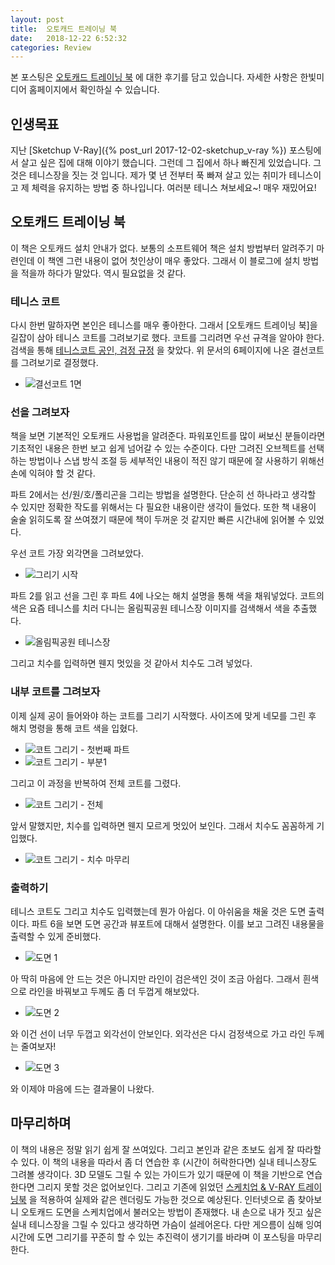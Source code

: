 ```yaml
---
layout: post
title:  오토캐드 트레이닝 북
date:   2018-12-22 6:52:32
categories: Review
---
```



본 포스팅은 [오토캐드 트레이닝 북](http://www.hanbit.co.kr/store/books/look.php?p_code=B6270769200) 에 대한 후기를 담고 있습니다.
자세한 사항은 한빛미디어 홈페이지에서 확인하실 수 있습니다.



## 인생목표

지난 [Sketchup V-Ray]({% post_url 2017-12-02-sketchup_v-ray %}) 포스팅에서 살고 싶은 집에 대해 이야기 했습니다.
그런데 그 집에서 하나 빠진게 있었습니다.
그것은 테니스장을 짓는 것 입니다.
제가 몇 년 전부터 푹 빠져 살고 있는 취미가 테니스이고 제 체력을 유지하는 방법 중 하나입니다.
여러분 테니스 쳐보세요~! 매우 재밌어요!



## 오토캐드 트레이닝 북

이 책은 오토캐드 설치 안내가 없다.
보통의 소프트웨어 책은 설치 방법부터 알려주기 마련인데 이 책엔 그런 내용이 없어 첫인상이 매우 좋았다.
그래서 이 블로그에 설치 방법을 적을까 하다가 말았다.
역시 필요없을 것 같다.



### 테니스 코트

다시 한번 말하자면 본인은 테니스를 매우 좋아한다.
그래서 [오토캐드 트레이닝 북]을 길잡이 삼아 테니스 코트를 그려보기로 했다.
코트를 그리려면 우선 규격을 알아야 한다.
검색을 통해 [테니스코트 공인, 검정 규정](http://www.kortennis.co.kr/data_download/2011_tennis_rule.pdf) 을 찾았다.
위 문서의 6페이지에 나온 결선코트를 그려보기로 결정했다.

- ![결선코트 1면](/assets/images/autocad_trainingbook/tennis_court.png)



### 선을 그려보자

책을 보면 기본적인 오토캐드 사용법을 알려준다.
파워포인트를 많이 써보신 분들이라면 기초적인 내용은 한번 보고 쉽게 넘어갈 수 있는 수준이다.
다만 그려진 오브젝트를 선택하는 방법이나 스냅 방식 조절 등 세부적인 내용이 적진 않기 때문에 잘 사용하기 위해선 손에 익혀야 할 것 같다.

파트 2에서는 선/원/호/폴리곤을 그리는 방법을 설명한다.
단순히 선 하나라고 생각할 수 있지만 정확한 작도를 위해서는 다 필요한 내용이란 생각이 들었다.
또한 책 내용이 술술 읽히도록 잘 쓰여졌기 때문에 책이 두꺼운 것 같지만 빠른 시간내에 읽어볼 수 있었다.

우선 코트 가장 외각면을 그려보았다.

- ![그리기 시작](/assets/images/autocad_trainingbook/draw1.png)


파트 2를 읽고 선을 그린 후 파트 4에 나오는 해치 설명을 통해 색을 채워넣었다.
코트의 색은 요즘 테니스를 치러 다니는 올림픽공원 테니스장 이미지를 검색해서 색을 추출했다.

- ![올림픽공원 테니스장](/assets/images/autocad_trainingbook/tennis_court_color.png)

그리고 치수를 입력하면 웬지 멋있을 것 같아서 치수도 그려 넣었다.



### 내부 코트를 그려보자

이제 실제 공이 들어와야 하는 코트를 그리기 시작했다.
사이즈에 맞게 네모를 그린 후 해치 명령을 통해 코트 색을 입혔다.

- ![코트 그리기 - 첫번째 파트](/assets/images/autocad_trainingbook/draw2.png)
- ![코트 그리기 - 부분1](/assets/images/autocad_trainingbook/draw3.png)

그리고 이 과정을 반복하여 전체 코트를 그렸다.

- ![코트 그리기 - 전체](/assets/images/autocad_trainingbook/draw4.png)

앞서 말했지만, 치수를 입력하면 웬지 모르게 멋있어 보인다.
그래서 치수도 꼼꼼하게 기입했다.

- ![코트 그리기 - 치수 마무리](/assets/images/autocad_trainingbook/draw5.png)



### 출력하기

테니스 코트도 그리고 치수도 입력했는데 뭔가 아쉽다.
이 아쉬움을 채울 것은 도면 출력이다.
파트 6을 보면 도면 공간과 뷰포트에 대해서 설명한다.
이를 보고 그려진 내용물을 출력할 수 있게 준비했다.

- ![도면 1](/assets/images/autocad_trainingbook/result1.png)

아 딱히 마음에 안 드는 것은 아니지만 라인이 검은색인 것이 조금 아쉽다.
그래서 흰색으로 라인을 바꿔보고 두께도 좀 더 두껍게 해보았다.

- ![도면 2](/assets/images/autocad_trainingbook/result2.png)

와 이건 선이 너무 두껍고 외각선이 안보인다.
외각선은 다시 검정색으로 가고 라인 두께는 줄여보자!

- ![도면 3](/assets/images/autocad_trainingbook/result3.png)

와 이제야 마음에 드는 결과물이 나왔다.



## 마무리하며

이 책의 내용은 정말 읽기 쉽게 잘 쓰여있다.
그리고 본인과 같은 초보도 쉽게 잘 따라할 수 있다.
이 책의 내용을 따라서 좀 더 연습한 후 (시간이 허락한다면) 실내 테니스장도 그려볼 생각이다.
3D 모델도 그릴 수 있는 가이드가 있기 때문에 이 책을 기반으로 연습한다면 그리지 못할 것은 없어보인다.
그리고 기존에 읽었던 [스케치업 & V-RAY 트레이닝북](http://www.hanbit.co.kr/store/books/look.php?p_code=B7809647538) 을 적용하여 실제와 같은 렌더링도 가능한 것으로 예상된다.
인터넷으로 좀 찾아보니 오토캐드 도면을 스케치업에서 불러오는 방법이 존재했다.
내 손으로 내가 짓고 싶은 실내 테니스장을 그릴 수 있다고 생각하면 가슴이 설레어온다.
다만 게으름이 심해 잉여시간에 도면 그리기를 꾸준히 할 수 있는 추진력이 생기기를 바라며 이 포스팅을 마무리한다.